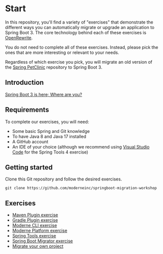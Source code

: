# Start

In this repository, you'll find a variety of "exercises" that demonstrate the different ways you can automatically
migrate or upgrade an application to Spring Boot 3. The core technology behind each of these exercises
is [OpenRewrite](https://github.com/openrewrite/rewrite).

You do not need to complete all of these exercises. Instead, please pick the ones that are more interesting or relevant
to your needs.

Regardless of which exercise you pick, you will migrate an old version of
the [Spring PetClinic](https://github.com/spring-projects/spring-petclinic/)
repository to Spring Boot 3.

## Introduction

[Spring Boot 3 is here; Where are you?](https://docs.google.com/presentation/d/1onKVe3tsCm9wPWMQ0i4fLDfM8vpQHyXH/edit?usp=sharing&ouid=106870370074198362402&rtpof=true&sd=true)

## Requirements

To complete our exercises, you will need:

* Some basic Spring and Git knowledge
* To have Java 8 and Java 17 installed
* A GitHub account
* An IDE of your choice (although we recommend using [Visual Studio Code](https://code.visualstudio.com/) for the Spring
  Tools 4 exercise)

## Getting started

Clone this Git repository and follow the desired exercises.

```shell
git clone https://github.com/moderneinc/springboot-migration-workshop
```

## Exercises

* [Maven Plugin exercise](docs/maven-plugin)
* [Gradle Plugin exercise](docs/gradle-plugin)
* [Moderne CLI exercise](docs/moderne-cli)
* [Moderne Platform exercise](docs/moderne-platform)
* [Spring Tools exercise](docs/spring-tools)
* [Spring Boot Migrator exercise](docs/spring-boot-migrator)
* [Migrate your own project](docs/migrate-your-own-project)

